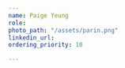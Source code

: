 ```yaml
---
name: Paige Yeung
role: 
photo_path: "/assets/parin.png"
linkedin_url: 
ordering_priority: 10

---
```

